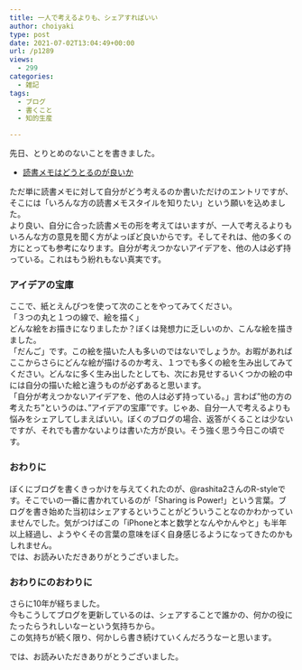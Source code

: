 ```yaml
---
title: 一人で考えるよりも、シェアすればいい
author: choiyaki
type: post
date: 2021-07-02T13:04:49+00:00
url: /p1289
views:
  - 299
categories:
  - 雑記
tags:
  - ブログ
  - 書くこと
  - 知的生産

---
```

先日、とりとめのないことを書きました。

  * [読書メモはどうとるのが良いか][1]

ただ単に読書メモに対して自分がどう考えるのか書いただけのエントリですが、そこには「いろんな方の読書メモスタイルを知りたい」という願いを込めました。  
より良い、自分に合った読書メモの形を考えてはいますが、一人で考えるよりもいろんな方の意見を聞く方がよっぽど良いからです。そしてそれは、他の多くの方にとっても参考になります。自分が考えつかないアイデアを、他の人は必ず持っている。これはもう紛れもない真実です。

### アイデアの宝庫

ここで、紙とえんぴつを使って次のことをやってみてください。  
「３つの丸と１つの線で、絵を描く」  
どんな絵をお描きになりましたか？ぼくは発想力に乏しいのか、こんな絵を描きました。  
<img src="https://i2.wp.com/i.gyazo.com/3ae353e3b0e345cbd0e2de9577d5bd74.jpg?w=660&#038;ssl=1" alt="" data-recalc-dims="1" />  
「だんご」です。この絵を描いた人も多いのではないでしょうか。お暇があればここからさらにどんな絵が描けるのか考え、１つでも多くの絵を生み出してみてください。どんなに多く生み出したとしても、次にお見せするいくつかの絵の中には自分の描いた絵と違うものが必ずあると思います。  
<img src="https://i2.wp.com/i.gyazo.com/3aca15394c967f13993b886eee59584d.jpg?w=660&#038;ssl=1" alt="" data-recalc-dims="1" />  
「自分が考えつかないアイデアを、他の人は必ず持っている。」言わば&#8221;他の方の考えたち&#8221;というのは、&#8221;アイデアの宝庫&#8221;です。じゃあ、自分一人で考えるよりも悩みをシェアしてしまえばいい。ぼくのブログの場合、返答がくることは少ないですが、それでも書かないよりは書いた方が良い。そう強く思う今日この頃です。

### おわりに

ぼくにブログを書くきっかけを与えてくれたのが、@rashita2さんのR-styleです。そこでいの一番に書かれているのが「Sharing is Power!」という言葉。ブログを書き始めた当初はシェアするということがどういうことなのかわかっていませんでした。気がつけばこの「iPhoneと本と数学となんやかんやと」も半年以上経過し、ようやくその言葉の意味をぼく自身感じるようになってきたのかもしれません。  
では、お読みいただきありがとうございました。

### おわりにのおわりに

さらに10年が経ちました。  
今もこうしてブログを更新しているのは、シェアすることで誰かの、何かの役にたったらうれしいなーという気持ちから。  
この気持ちが続く限り、何かしら書き続けていくんだろうなーと思います。

では、お読みいただきありがとうございました。

 [1]: https://choiyaki.hatenablog.com/entry/20110524/1306241490
